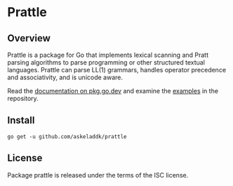 # Prattle

## Overview

Prattle is a package for Go that implements lexical scanning and Pratt parsing algorithms to parse programming or other structured textual languages. Prattle can parse LL(1) grammars, handles operator precedence and associativity, and is unicode aware.

Read the [documentation on pkg.go.dev](https://pkg.go.dev/github.com/askeladdk/prattle) and examine the [examples](https://github.com/askeladdk/prattle/tree/master/_examples) in the repository.

## Install

```
go get -u github.com/askeladdk/prattle
```

## License

Package prattle is released under the terms of the ISC license.
